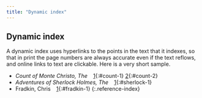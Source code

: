 ```yaml
---
title: "Dynamic index"
---
```


## Dynamic index

A dynamic index uses hyperlinks to the points in the text that it indexes, so that in print the page numbers are always accurate even if the text reflows, and online links to text are clickable. Here is a very short sample.

* *Count of Monte Christo, The* &ensp;
[1](00-08-frontispiece-page.html#count-1){:#count-1}
[2](02-01.html#count-2){:#count-2}
* *Adventures of Sherlock Holmes, The* &ensp;
[1](01-01.html#sherlock-1){:#sherlock-1}
* Fradkin, Chris &ensp;
[1](02-02.html#fradkin-1){:#fradkin-1}
{:.reference-index}
